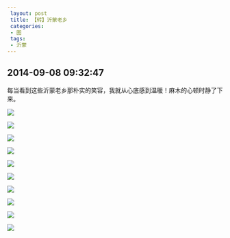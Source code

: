 ```yaml
---
 layout: post
 title: 【转】沂蒙老乡
 categories:
 - 图
 tags:
 - 沂蒙
---
```


## 2014-09-08 09:32:47

每当看到这些沂蒙老乡那朴实的笑容，我就从心底感到温暖！麻木的心顿时静了下来。

![](/pic/沂蒙老乡-1.jpg)

![](/pic/沂蒙老乡-2.jpg)

![](/pic/沂蒙老乡-3.jpg)

![](/pic/沂蒙老乡-4.jpg)

![](/pic/沂蒙老乡-5.jpg)

![](/pic/沂蒙老乡-6.jpg)

![](/pic/沂蒙老乡-7.jpg)

![](/pic/沂蒙老乡-8.jpg)

![](/pic/沂蒙老乡-9.jpg)

![](/pic/沂蒙老乡-10.jpg)




